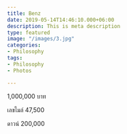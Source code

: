 ```yaml
---
title: Benz
date: 2019-05-14T14:46:10.000+06:00
description: This is meta description
type: featured
image: "/images/3.jpg"
categories:
- Philosophy
tags:
- Philosophy
- Photos

---
```

1,000,000 บาท 

เลขไมล์ 47,500

ดาวน์ 200,000